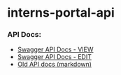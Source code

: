 # interns-portal-api

### API Docs:
+ [Swagger API Docs - VIEW](https://generator.swagger.io/?url=https://raw.githubusercontent.com/2UP/interns-portal-api/develop/swagger-api.json)
+ [Swagger API Docs - EDIT](https://editor.swagger.io/?url=https://raw.githubusercontent.com/2UP/interns-portal-api/develop/swagger-api.json)
+ [Old API docs (markdown)](https://github.com/2UP/interns-portal-api/tree/docs-v1)
